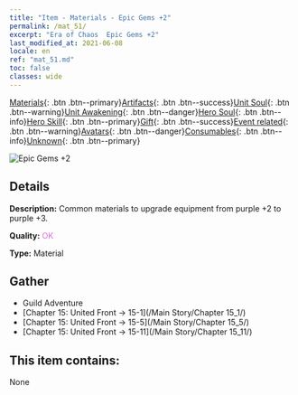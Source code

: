 ```yaml
---
title: "Item - Materials - Epic Gems +2"
permalink: /mat_51/
excerpt: "Era of Chaos  Epic Gems +2"
last_modified_at: 2021-06-08
locale: en
ref: "mat_51.md"
toc: false
classes: wide
---
```

 [Materials](/Items/){: .btn .btn--primary}[Artifacts](/Items/Artifacts/){: .btn .btn--success}[Unit Soul](/Items/UnitSoul/){: .btn .btn--warning}[Unit Awakening](/Items/UnitAwakening/){: .btn .btn--danger}[Hero Soul](/Items/HeroSoul/){: .btn .btn--info}[Hero Skill](/Items/HeroSkill/){: .btn .btn--primary}[Gift](/Items/Gift/){: .btn .btn--success}[Event related](/Items/Events/){: .btn .btn--warning}[Avatars](/Items/Avatars/){: .btn .btn--danger}[Consumables](/Items/Consumables/){: .btn .btn--info}[Unknown](/Items/Unknown/){: .btn .btn--primary}

 ![Epic Gems +2](/images/t/i_cailiao_baoshi2.png)

## Details
 **Description:** Common materials to upgrade equipment from purple +2 to purple +3.

 **Quality:** <span style="color: #DA70D6">OK</span>

 **Type:** Material

## Gather

*    Guild Adventure 
*    [Chapter 15: United Front -> 15-1](/Main Story/Chapter 15_1/) 
*    [Chapter 15: United Front -> 15-5](/Main Story/Chapter 15_5/) 
*    [Chapter 15: United Front -> 15-11](/Main Story/Chapter 15_11/) 

## This item contains:

  None

